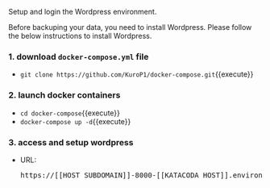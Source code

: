 Setup and login the Wordpress environment.

Before backuping your data, you need to install Wordpress. Please follow the below instructions to install Wordpress.

### 1. download `docker-compose.yml` file
- `git clone https://github.com/KuroP1/docker-compose.git`{{execute}}

### 2. launch docker containers
- `cd docker-compose`{{execute}}
- `docker-compose up -d`{{execute}}

### 3. access and setup wordpress
- URL: <pre>https://[[HOST_SUBDOMAIN]]-8000-[[KATACODA_HOST]].environments.katacoda.com/</pre>
